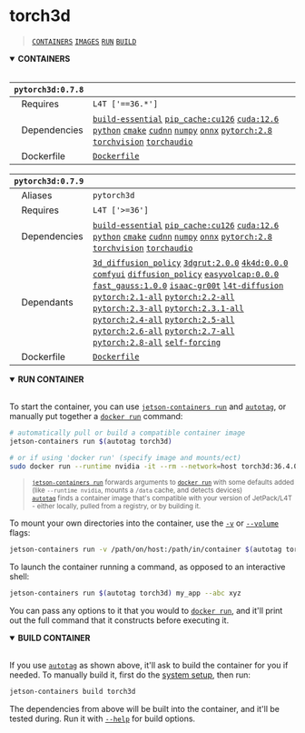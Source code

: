 # torch3d

> [`CONTAINERS`](#user-content-containers) [`IMAGES`](#user-content-images) [`RUN`](#user-content-run) [`BUILD`](#user-content-build)

<details open>
<summary><b><a id="containers">CONTAINERS</a></b></summary>
<br>

| **`pytorch3d:0.7.8`** | |
| :-- | :-- |
| &nbsp;&nbsp;&nbsp;Requires | `L4T ['==36.*']` |
| &nbsp;&nbsp;&nbsp;Dependencies | [`build-essential`](/packages/build/build-essential) [`pip_cache:cu126`](/packages/cuda/cuda) [`cuda:12.6`](/packages/cuda/cuda) [`python`](/packages/build/python) [`cmake`](/packages/build/cmake/cmake_pip) [`cudnn`](/packages/cuda/cudnn) [`numpy`](/packages/numeric/numpy) [`onnx`](/packages/ml/onnx) [`pytorch:2.8`](/packages/pytorch) [`torchvision`](/packages/pytorch/torchvision) [`torchaudio`](/packages/pytorch/torchaudio) |
| &nbsp;&nbsp;&nbsp;Dockerfile | [`Dockerfile`](Dockerfile) |

| **`pytorch3d:0.7.9`** | |
| :-- | :-- |
| &nbsp;&nbsp;&nbsp;Aliases | `pytorch3d` |
| &nbsp;&nbsp;&nbsp;Requires | `L4T ['>=36']` |
| &nbsp;&nbsp;&nbsp;Dependencies | [`build-essential`](/packages/build/build-essential) [`pip_cache:cu126`](/packages/cuda/cuda) [`cuda:12.6`](/packages/cuda/cuda) [`python`](/packages/build/python) [`cmake`](/packages/build/cmake/cmake_pip) [`cudnn`](/packages/cuda/cudnn) [`numpy`](/packages/numeric/numpy) [`onnx`](/packages/ml/onnx) [`pytorch:2.8`](/packages/pytorch) [`torchvision`](/packages/pytorch/torchvision) [`torchaudio`](/packages/pytorch/torchaudio) |
| &nbsp;&nbsp;&nbsp;Dependants | [`3d_diffusion_policy`](/packages/diffusion/3d_diffusion_policy) [`3dgrut:2.0.0`](/packages/3d/gaussian_splatting/3dgrut) [`4k4d:0.0.0`](/packages/3d/gaussian_splatting/4k4d) [`comfyui`](/packages/diffusion/comfyui) [`diffusion_policy`](/packages/diffusion/diffusion_policy) [`easyvolcap:0.0.0`](/packages/3d/gaussian_splatting/easyvolcap) [`fast_gauss:1.0.0`](/packages/3d/gaussian_splatting/fast_gauss) [`isaac-gr00t`](/packages/vla/isaac-gr00t) [`l4t-diffusion`](/packages/ml/l4t/l4t-diffusion) [`pytorch:2.1-all`](/packages/pytorch) [`pytorch:2.2-all`](/packages/pytorch) [`pytorch:2.3-all`](/packages/pytorch) [`pytorch:2.3.1-all`](/packages/pytorch) [`pytorch:2.4-all`](/packages/pytorch) [`pytorch:2.5-all`](/packages/pytorch) [`pytorch:2.6-all`](/packages/pytorch) [`pytorch:2.7-all`](/packages/pytorch) [`pytorch:2.8-all`](/packages/pytorch) [`self-forcing`](/packages/diffusion/self-forcing) |
| &nbsp;&nbsp;&nbsp;Dockerfile | [`Dockerfile`](Dockerfile) |

</details>

<details open>
<summary><b><a id="run">RUN CONTAINER</a></b></summary>
<br>

To start the container, you can use [`jetson-containers run`](/docs/run.md) and [`autotag`](/docs/run.md#autotag), or manually put together a [`docker run`](https://docs.docker.com/engine/reference/commandline/run/) command:
```bash
# automatically pull or build a compatible container image
jetson-containers run $(autotag torch3d)

# or if using 'docker run' (specify image and mounts/ect)
sudo docker run --runtime nvidia -it --rm --network=host torch3d:36.4.0

```
> <sup>[`jetson-containers run`](/docs/run.md) forwards arguments to [`docker run`](https://docs.docker.com/engine/reference/commandline/run/) with some defaults added (like `--runtime nvidia`, mounts a `/data` cache, and detects devices)</sup><br>
> <sup>[`autotag`](/docs/run.md#autotag) finds a container image that's compatible with your version of JetPack/L4T - either locally, pulled from a registry, or by building it.</sup>

To mount your own directories into the container, use the [`-v`](https://docs.docker.com/engine/reference/commandline/run/#volume) or [`--volume`](https://docs.docker.com/engine/reference/commandline/run/#volume) flags:
```bash
jetson-containers run -v /path/on/host:/path/in/container $(autotag torch3d)
```
To launch the container running a command, as opposed to an interactive shell:
```bash
jetson-containers run $(autotag torch3d) my_app --abc xyz
```
You can pass any options to it that you would to [`docker run`](https://docs.docker.com/engine/reference/commandline/run/), and it'll print out the full command that it constructs before executing it.
</details>
<details open>
<summary><b><a id="build">BUILD CONTAINER</b></summary>
<br>

If you use [`autotag`](/docs/run.md#autotag) as shown above, it'll ask to build the container for you if needed.  To manually build it, first do the [system setup](/docs/setup.md), then run:
```bash
jetson-containers build torch3d
```
The dependencies from above will be built into the container, and it'll be tested during.  Run it with [`--help`](/jetson_containers/build.py) for build options.
</details>
